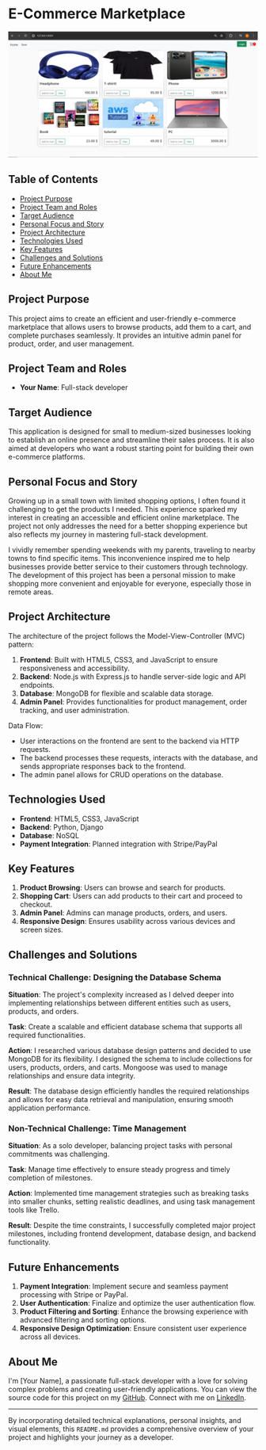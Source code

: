 # E-Commerce Marketplace

![Banner Image](static/images/screenshot-home.png)

## Table of Contents
- [Project Purpose](#project-purpose)
- [Project Team and Roles](#project-team-and-roles)
- [Target Audience](#target-audience)
- [Personal Focus and Story](#personal-focus-and-story)
- [Project Architecture](#project-architecture)
- [Technologies Used](#technologies-used)
- [Key Features](#key-features)
- [Challenges and Solutions](#challenges-and-solutions)
- [Future Enhancements](#future-enhancements)
- [About Me](#about-me)

## Project Purpose
This project aims to create an efficient and user-friendly e-commerce marketplace that allows users to browse products, add them to a cart, and complete purchases seamlessly. It provides an intuitive admin panel for product, order, and user management.

## Project Team and Roles
- **Your Name**: Full-stack developer

## Target Audience
This application is designed for small to medium-sized businesses looking to establish an online presence and streamline their sales process. It is also aimed at developers who want a robust starting point for building their own e-commerce platforms.

## Personal Focus and Story
Growing up in a small town with limited shopping options, I often found it challenging to get the products I needed. This experience sparked my interest in creating an accessible and efficient online marketplace. The project not only addresses the need for a better shopping experience but also reflects my journey in mastering full-stack development.

I vividly remember spending weekends with my parents, traveling to nearby towns to find specific items. This inconvenience inspired me to help businesses provide better service to their customers through technology. The development of this project has been a personal mission to make shopping more convenient and enjoyable for everyone, especially those in remote areas.

## Project Architecture
The architecture of the project follows the Model-View-Controller (MVC) pattern:

1. **Frontend**: Built with HTML5, CSS3, and JavaScript to ensure responsiveness and accessibility.
2. **Backend**: Node.js with Express.js to handle server-side logic and API endpoints.
3. **Database**: MongoDB for flexible and scalable data storage.
4. **Admin Panel**: Provides functionalities for product management, order tracking, and user administration.

Data Flow:
- User interactions on the frontend are sent to the backend via HTTP requests.
- The backend processes these requests, interacts with the database, and sends appropriate responses back to the frontend.
- The admin panel allows for CRUD operations on the database.

## Technologies Used
- **Frontend**: HTML5, CSS3, JavaScript
- **Backend**: Python, Django
- **Database**: NoSQL
- **Payment Integration**: Planned integration with Stripe/PayPal

## Key Features
1. **Product Browsing**: Users can browse and search for products.
2. **Shopping Cart**: Users can add products to their cart and proceed to checkout.
3. **Admin Panel**: Admins can manage products, orders, and users.
4. **Responsive Design**: Ensures usability across various devices and screen sizes.

## Challenges and Solutions

### Technical Challenge: Designing the Database Schema
**Situation**: The project's complexity increased as I delved deeper into implementing relationships between different entities such as users, products, and orders.

**Task**: Create a scalable and efficient database schema that supports all required functionalities.

**Action**: I researched various database design patterns and decided to use MongoDB for its flexibility. I designed the schema to include collections for users, products, orders, and carts. Mongoose was used to manage relationships and ensure data integrity.

**Result**: The database design efficiently handles the required relationships and allows for easy data retrieval and manipulation, ensuring smooth application performance.

### Non-Technical Challenge: Time Management
**Situation**: As a solo developer, balancing project tasks with personal commitments was challenging.

**Task**: Manage time effectively to ensure steady progress and timely completion of milestones.

**Action**: Implemented time management strategies such as breaking tasks into smaller chunks, setting realistic deadlines, and using task management tools like Trello.

**Result**: Despite the time constraints, I successfully completed major project milestones, including frontend development, database design, and backend functionality.

## Future Enhancements
1. **Payment Integration**: Implement secure and seamless payment processing with Stripe or PayPal.
2. **User Authentication**: Finalize and optimize the user authentication flow.
3. **Product Filtering and Sorting**: Enhance the browsing experience with advanced filtering and sorting options.
4. **Responsive Design Optimization**: Ensure consistent user experience across all devices.

## About Me
I'm [Your Name], a passionate full-stack developer with a love for solving complex problems and creating user-friendly applications. You can view the source code for this project on my [GitHub](https://github.com/AjeAyoub/E-commerce-store). Connect with me on [LinkedIn](https://www.linkedin.com/in/ayoubaj/).

---

By incorporating detailed technical explanations, personal insights, and visual elements, this `README.md` provides a comprehensive overview of your project and highlights your journey as a developer.
